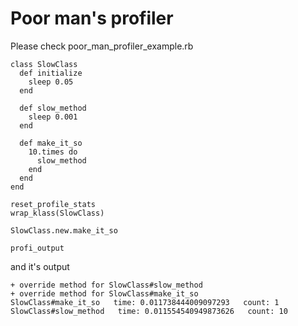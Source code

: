 # Poor man's profiler

Please check poor_man_profiler_example.rb

```
class SlowClass
  def initialize
    sleep 0.05
  end

  def slow_method
    sleep 0.001
  end

  def make_it_so
    10.times do
      slow_method
    end
  end
end

reset_profile_stats
wrap_klass(SlowClass)

SlowClass.new.make_it_so

profi_output
```

and it's output

```
+ override method for SlowClass#slow_method
+ override method for SlowClass#make_it_so
SlowClass#make_it_so   time: 0.011738444009097293   count: 1
SlowClass#slow_method   time: 0.011554540949873626   count: 10
```
